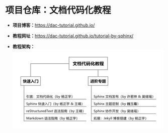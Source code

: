 # 项目仓库：文档代码化教程


+ **项目博客：**<https://dac-tutorial.github.io/>

+ **教程网址：**<https://dac-tutorial.github.io/tutorial-by-sphinx/>

+ **教程架构：**
![tutorial-outline](tutorial-project/source/images/tutorial-outline.png)


